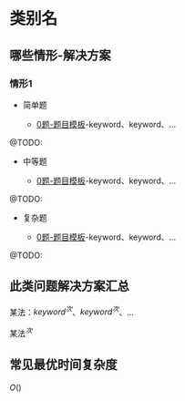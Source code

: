 # 类别名

## 哪些情形-解决方案

### 情形1

+ 简单题

  + [0题-题目模板](0-ProblemTemplate.md)-keyword、keyword、...

@TODO:

+ 中等题

  + [0题-题目模板](0-ProblemTemplate.md)-keyword、keyword、...

@TODO:

+ 复杂题

  + [0题-题目模板](0-ProblemTemplate.md)-keyword、keyword、...

@TODO:

## 此类问题解决方案汇总

某法：$keyword^次$、$keyword^次$、...

某法$^次$

## 常见最优时间复杂度

$O()$
